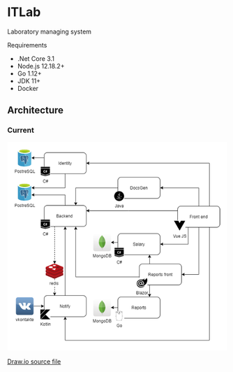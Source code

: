 # ITLab
Laboratory managing system

Requirements

- .Net Core 3.1
- Node.js 12.18.2+
- Go 1.12+
- JDK 11+
- Docker


## Architecture
### Current
![Architecture (current)](docs/img/Architecture.png)


[Draw.io source file](docs/src/Architecture.drawio)
